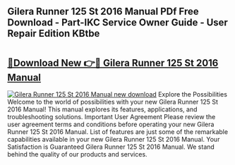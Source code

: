 ## Gilera Runner 125 St 2016 Manual PDf Free Download - Part-IKC Service Owner Guide - User Repair Edition KBtbe

# <h2><a href="http://bc70899.oget.top/?id=Gilera+Runner+125+St+2016+Manual">🔗Download New 👉🔴 Gilera Runner 125 St 2016 Manual</a></h2>

[![Gilera Runner 125 St 2016 Manual new download](https://i.imgur.com/5g1atiW.png)](http://bc70899.oget.top/?id=Gilera+Runner+125+St+2016+Manual)
Explore the Possibilities Welcome to the world of possibilities with your new Gilera Runner 125 St 2016 Manual! This manual explores its features, applications, and troubleshooting solutions. Important User Agreement Please review the user agreement terms and conditions before operating your new Gilera Runner 125 St 2016 Manual. List of features are just some of the remarkable capabilities available in your new Gilera Runner 125 St 2016 Manual. Your Satisfaction is Guaranteed Gilera Runner 125 St 2016 Manual. We stand behind the quality of our products and services.
